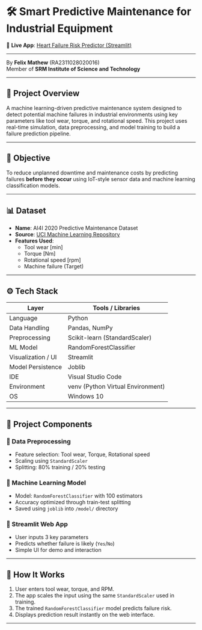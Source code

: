 # 🛠️ Smart Predictive Maintenance for Industrial Equipment
🔗 **Live App**: [Heart Failure Risk Predictor (Streamlit)](https://smart-predictive-maintenance-hwh4cjpxsrajfqnpvksgdr.streamlit.app/)

----

By **Felix Mathew** (RA2311028020016)  
Member of **SRM Institute of Science and Technology**

---

## 📌 Project Overview

A machine learning-driven predictive maintenance system designed to detect potential machine failures in industrial environments using key parameters like tool wear, torque, and rotational speed. This project uses real-time simulation, data preprocessing, and model training to build a failure prediction pipeline.

---

## 🎯 Objective

To reduce unplanned downtime and maintenance costs by predicting failures **before they occur** using IoT-style sensor data and machine learning classification models.

---

## 📊 Dataset

- **Name**: AI4I 2020 Predictive Maintenance Dataset  
- **Source**: [UCI Machine Learning Repository](https://archive.ics.uci.edu/dataset/505/ai4i+2020+predictive+maintenance+dataset)  
- **Features Used**:
  - Tool wear [min]
  - Torque [Nm]
  - Rotational speed [rpm]
  - Machine failure (Target)

---

## ⚙️ Tech Stack

| Layer                | Tools / Libraries                             |
|---------------------|------------------------------------------------|
| Language            | Python                                         |
| Data Handling       | Pandas, NumPy                                  |
| Preprocessing       | Scikit-learn (StandardScaler)                  |
| ML Model            | RandomForestClassifier                         |
| Visualization / UI  | Streamlit                                      |
| Model Persistence   | Joblib                                         |
| IDE                 | Visual Studio Code                             |
| Environment         | venv (Python Virtual Environment)              |
| OS                  | Windows 10                                     |

---

## 🧪 Project Components

### 🔹 Data Preprocessing

- Feature selection: Tool wear, Torque, Rotational speed
- Scaling using `StandardScaler`
- Splitting: 80% training / 20% testing

### 🔹 Machine Learning Model

- Model: `RandomForestClassifier` with 100 estimators
- Accuracy optimized through train-test splitting
- Saved using `joblib` into `/model/` directory

### 🔹 Streamlit Web App

- User inputs 3 key parameters
- Predicts whether failure is likely (`Yes`/`No`)
- Simple UI for demo and interaction

---

## 🧠 How It Works

1. User enters tool wear, torque, and RPM.
2. The app scales the input using the same `StandardScaler` used in training.
3. The trained `RandomForestClassifier` model predicts failure risk.
4. Displays prediction result instantly on the web interface.

---

